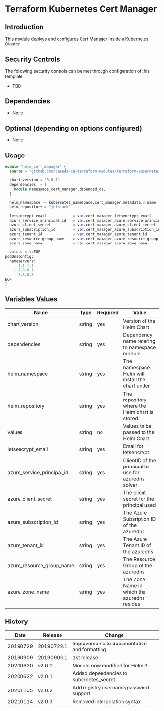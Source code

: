 # Terraform Kubernetes Cert Manager

## Introduction

This module deploys and configures Cert Manager inside a Kubernetes Cluster.

## Security Controls

The following security controls can be met through configuration of this template:

* TBD

## Dependencies

* None

## Optional (depending on options configured):

* None

## Usage

```terraform
module "helm_cert_manager" {
  source = "github.com/canada-ca-terraform-modules/terraform-kubernetes-cert-manager?ref=v2.0.0"

  chart_version = "0.8.1"
  dependencies  = [
    module.namespace_cert_manager.depended_on,
  ]

  helm_namespace  = kubernetes_namespace.cert_manager.metadata.0.name
  helm_repository = "jetstack"

  letsencrypt_email            = var.cert_manager_letsencrypt_email
  azure_service_principal_id   = var.cert_manager_azure_service_principal_id
  azure_client_secret          = var.cert_manager_azure_client_secret
  azure_subscription_id        = var.cert_manager_azure_subscription_id
  azure_tenant_id              = var.cert_manager_azure_tenant_id
  azure_resource_group_name    = var.cert_manager_azure_resource_group_name
  azure_zone_name              = var.cert_manager_azure_zone_name

  values = <<EOF
podDnsConfig:
  nameservers:
    - 1.1.1.1
    - 1.0.0.1
    - 8.8.8.8
EOF
}
```

## Variables Values

| Name                       | Type   | Required | Value                                                |
| -------------------------- | ------ | -------- | ---------------------------------------------------- |
| chart_version              | string | yes      | Version of the Helm Chart                            |
| dependencies               | string | yes      | Dependency name refering to namespace module         |
| helm_namespace             | string | yes      | The namespace Helm will install the chart under      |
| helm_repository            | string | yes      | The repository where the Helm chart is stored        |
| values                     | string | no       | Values to be passed to the Helm Chart                |
| letsencrypt_email          | string | yes      | Email for letsencrypt                                |
| azure_service_principal_id | string | yes      | ClientID of the principal to use for azuredns solver |
| azure_client_secret        | string | yes      | The client secret for the principal used             |
| azure_subscription_id      | string | yes      | The Azure Subsription ID of the azuredns             |
| azure_tenant_id            | string | yes      | The Azure Tenant ID of the azuredns                  |
| azure_resource_group_name  | string | yes      | The Resource Group of the azuredns                   |
| azure_zone_name            | string | yes      | The Zone Name in which the azuredns resides          |

## History

| Date     | Release    | Change                                       |
| -------- | ---------- | -------------------------------------------- |
| 20190729 | 20190729.1 | Improvements to documentation and formatting |
| 20190909 | 20190909.1 | 1st release                                  |
| 20200620 | v2.0.0     | Module now modified for Helm 3               |
| 20200622 | v2.0.1     | Added dependencies to kubernetes_secret      |
| 20201105 | v2.0.2     | Add registry username/password support       |
| 20210114 | v2.0.3     | Removed interpolation syntax                 |
